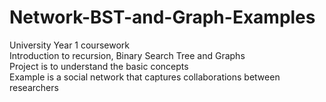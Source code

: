 # Network-BST-and-Graph-Examples
University Year 1 coursework<br>
Introduction to recursion, Binary Search Tree and Graphs<br>
Project is to understand the basic concepts<br>
Example is a social network that captures collaborations between researchers
